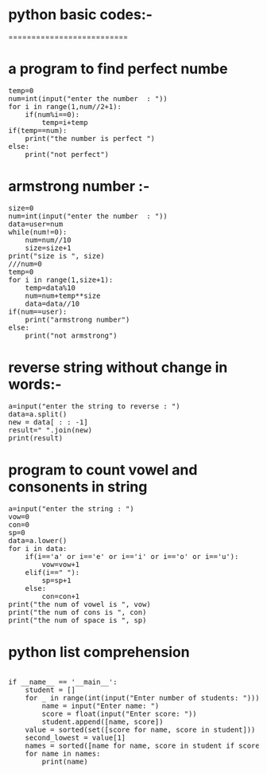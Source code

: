 # python basic codes:-
==========================

# a program to find perfect numbe
<pre>
temp=0  
num=int(input("enter the number  : "))  
for i in range(1,num//2+1):  
    if(num%i==0):  
        temp=i+temp  
if(temp==num):  
    print("the number is perfect ")  
else:  
    print("not perfect")
</pre>



# armstrong number  :-
<pre>
size=0  
num=int(input("enter the number  : "))  
data=user=num  
while(num!=0):  
    num=num//10  
    size=size+1  
print("size is ", size)  
///num=0
temp=0  
for i in range(1,size+1):  
    temp=data%10  
    num=num+temp**size  
    data=data//10  
if(num==user):  
    print("armstrong number")  
else:  
    print("not armstrong")
</pre>
    
# reverse string without change in words:-
<pre>
a=input("enter the string to reverse : ")  
data=a.split()  
new = data[ : : -1]  
result=" ".join(new)  
print(result)
</pre>

# program to count vowel and consonents in string
<pre>
a=input("enter the string : ")  
vow=0  
con=0  
sp=0  
data=a.lower()  
for i in data:  
    if(i=='a' or i=='e' or i=='i' or i=='o' or i=='u'):  
        vow=vow+1  
    elif(i==" "):  
        sp=sp+1  
    else:  
        con=con+1  
print("the num of vowel is ", vow)  
print("the num of cons is ", con)  
print("the num of space is ", sp)
</pre>

# python list comprehension
<pre>

if __name__ == '__main__':  
    student = []  
    for _ in range(int(input("Enter number of students: "))):  
        name = input("Enter name: ")  
        score = float(input("Enter score: "))  
        student.append([name, score])  
    value = sorted(set([score for name, score in student]))  
    second_lowest = value[1]  
    names = sorted([name for name, score in student if score == second_lowest])  
    for name in names:  
        print(name)
</pre>



